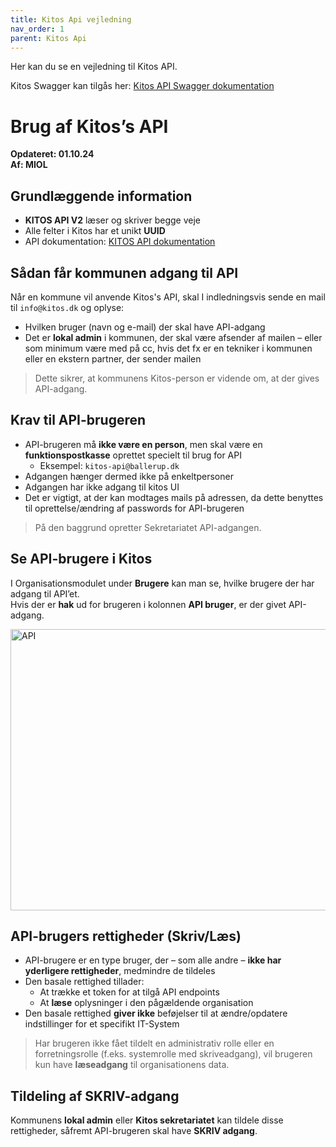 ```yaml
---
title: Kitos Api vejledning
nav_order: 1
parent: Kitos Api
---
```


Her kan du se en vejledning til Kitos API.

Kitos Swagger kan tilgås her: <a href="https://kitos.dk/swagger/ui/index" target="_blank">Kitos API Swagger dokumentation</a>  


# Brug af Kitos’s API  
**Opdateret: 01.10.24**  
**Af: MIOL**

## Grundlæggende information

- **KITOS API V2** læser og skriver begge veje  
- Alle felter i Kitos har et unikt **UUID**  
- API dokumentation: [KITOS API dokumentation](https://os2web.atlassian.net/wiki/spaces/KITOS/pages/657391631/KITOS+API)

## Sådan får kommunen adgang til API

Når en kommune vil anvende Kitos's API, skal I indledningsvis sende en mail til `info@kitos.dk` og oplyse:

- Hvilken bruger (navn og e-mail) der skal have API-adgang  
- Det er **lokal admin** i kommunen, der skal være afsender af mailen – eller som minimum være med på cc, hvis det fx er en tekniker i kommunen eller en ekstern partner, der sender mailen

> Dette sikrer, at kommunens Kitos-person er vidende om, at der gives API-adgang.

## Krav til API-brugeren

- API-brugeren må **ikke være en person**, men skal være en **funktionspostkasse** oprettet specielt til brug for API  
  - Eksempel: `kitos-api@ballerup.dk`  
- Adgangen hænger dermed ikke på enkeltpersoner
- Adgangen har ikke adgang til kitos UI
- Det er vigtigt, at der kan modtages mails på adressen, da dette benyttes til oprettelse/ændring af passwords for API-brugeren

> På den baggrund opretter Sekretariatet API-adgangen.

## Se API-brugere i Kitos

I Organisationsmodulet under **Brugere** kan man se, hvilke brugere der har adgang til API’et.  
Hvis der er **hak** ud for brugeren i kolonnen **API bruger**, er der givet API-adgang.

<img width="1914" height="450" alt="API" src="https://github.com/user-attachments/assets/f33717c9-9781-4765-8c7a-bd51de5cdb7c" />


## API-brugers rettigheder (Skriv/Læs)

- API-brugere er en type bruger, der – som alle andre – **ikke har yderligere rettigheder**, medmindre de tildeles
- Den basale rettighed tillader:
  - At trække et token for at tilgå API endpoints  
  - At **læse** oplysninger i den pågældende organisation  
- Den basale rettighed **giver ikke** beføjelser til at ændre/opdatere indstillinger for et specifikt IT-System

> Har brugeren ikke fået tildelt en administrativ rolle eller en forretningsrolle (f.eks. systemrolle med skriveadgang), vil brugeren kun have **læseadgang** til organisationens data.

## Tildeling af SKRIV-adgang

Kommunens **lokal admin** eller **Kitos sekretariatet** kan tildele disse rettigheder, såfremt API-brugeren skal have **SKRIV adgang**.
